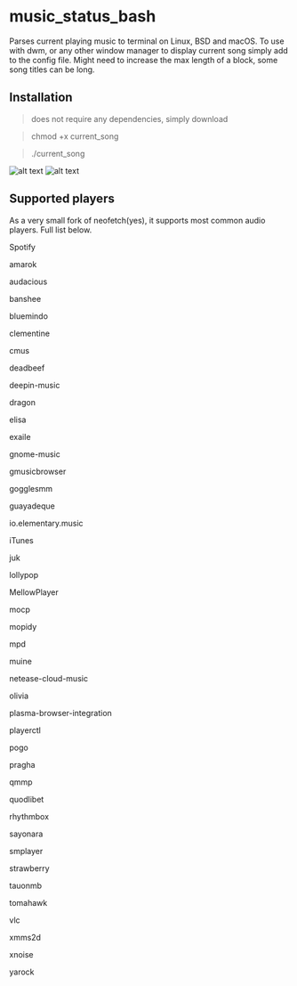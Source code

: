 # music_status_bash
Parses current playing music to terminal on Linux, BSD and macOS. To use with dwm, or any other window manager to display current song simply add to the config file. Might need to increase the max length of a block, some song titles can be long.
## Installation
> does not require any dependencies, simply download

> chmod +x current_song

> ./current_song

![alt text](https://raw.githubusercontent.com/HonusDaniel/personalsite/gh-pages/images/song2.png)
![alt text](https://raw.githubusercontent.com/HonusDaniel/personalsite/gh-pages/images/song.png)


## Supported players
As a very small fork of neofetch(yes), it supports most common audio players. Full list below.

Spotify

amarok

audacious

banshee

bluemindo

clementine

cmus

deadbeef

deepin-music

dragon

elisa

exaile

gnome-music

gmusicbrowser

gogglesmm

guayadeque

io.elementary.music

iTunes

juk

lollypop

MellowPlayer

mocp

mopidy

mpd

muine

netease-cloud-music

olivia

plasma-browser-integration

playerctl

pogo

pragha

qmmp

quodlibet

rhythmbox

sayonara

smplayer

strawberry

tauonmb

tomahawk

vlc

xmms2d

xnoise

yarock



